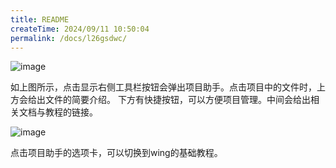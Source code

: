 ```yaml
---
title: README
createTime: 2024/09/11 10:50:04
permalink: /docs/l26gsdwc/
---
```

![image](1.png)

如上图所示，点击显示右侧工具栏按钮会弹出项目助手。点击项目中的文件时，上方会给出文件的简要介绍。
下方有快捷按钮，可以方便项目管理。中间会给出相关文档与教程的链接。

![image](2.png)

点击项目助手的选项卡，可以切换到wing的基础教程。
